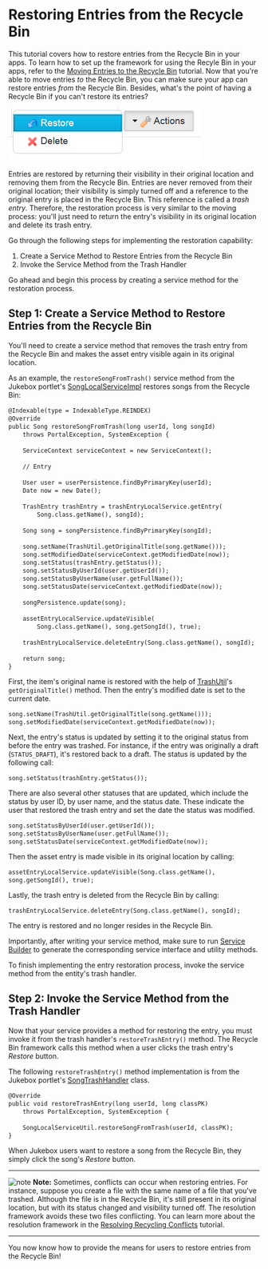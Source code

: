 # Restoring Entries from the Recycle Bin

This tutorial covers how to restore entries from the Recycle Bin in your apps. 
To learn how to set up the framework for using the Recyle Bin in your apps, 
refer to the [Moving Entries to the Recycle Bin](https://dev.liferay.com/develop/tutorials/-/knowledge_base/moving-entries-to-the-recycle-bin-lp-6-2-develop-tutorial) 
tutorial. Now that you're able to move entries *to* the Recycle Bin, you can 
make sure your app can restore entries *from* the Recycle Bin. Besides, what's 
the point of having a Recycle Bin if you can't restore its entries?

![Figure 1: By implementing the *Restore* functionality, you'll be able to move entries out of the Recycle Bin and make them visible again in their original locations.](../../images/restore-entry-rb.png)

Entries are restored by returning their visibility in their original location
and removing them from the Recycle Bin. Entries are never removed from their 
original location; their visibility is simply turned off and a reference to the 
original entry is placed in the Recycle Bin. This reference is called a 
*trash entry*. Therefore, the restoration process is very similar to the moving 
process: you'll just need to return the entry's visibility in its original 
location and delete its trash entry.

Go through the following steps for implementing the restoration capability: 

1. Create a Service Method to Restore Entries from the Recycle Bin
2. Invoke the Service Method from the Trash Handler

Go ahead and begin this process by creating a service method for the restoration
process.

## Step 1: Create a Service Method to Restore Entries from the Recycle Bin

You'll need to create a service method that removes the trash entry from the
Recycle Bin and makes the asset entry visible again in its original location. 

As an example, the `restoreSongFromTrash()` service method from the Jukebox
portlet's [SongLocalServiceImpl](https://github.com/codyhoag/jukebox-portlet/blob/master/docroot/WEB-INF/src/org/liferay/jukebox/service/impl/SongLocalServiceImpl.java)
restores songs from the Recycle Bin:

    @Indexable(type = IndexableType.REINDEX)
    @Override
    public Song restoreSongFromTrash(long userId, long songId)
        throws PortalException, SystemException {

        ServiceContext serviceContext = new ServiceContext();

        // Entry

        User user = userPersistence.findByPrimaryKey(userId);
        Date now = new Date();

        TrashEntry trashEntry = trashEntryLocalService.getEntry(
            Song.class.getName(), songId);

        Song song = songPersistence.findByPrimaryKey(songId);

        song.setName(TrashUtil.getOriginalTitle(song.getName()));
        song.setModifiedDate(serviceContext.getModifiedDate(now));
        song.setStatus(trashEntry.getStatus());
        song.setStatusByUserId(user.getUserId());
        song.setStatusByUserName(user.getFullName());
        song.setStatusDate(serviceContext.getModifiedDate(now));

        songPersistence.update(song);

        assetEntryLocalService.updateVisible(
            Song.class.getName(), song.getSongId(), true);

        trashEntryLocalService.deleteEntry(Song.class.getName(), songId);

        return song;
    }

First, the item's original name is restored with the help of
 [TrashUtil](http://docs.liferay.com/portal/6.2/javadocs/com/liferay/portlet/trash/util/TrashUtil.html)'s
`getOriginalTitle()` method. Then the entry's modified date is set to the
current date.

    song.setName(TrashUtil.getOriginalTitle(song.getName()));
    song.setModifiedDate(serviceContext.getModifiedDate(now));

Next, the entry's status is updated by setting it to the original status from
before the entry was trashed. For instance, if the entry was originally a draft
(`STATUS_DRAFT`), it's restored back to a draft. The status is updated by the
following call:

    song.setStatus(trashEntry.getStatus());

There are also several other statuses that are updated, which include the status 
by user ID, by user name, and the status date. These indicate the user that
restored the trash entry and set the date the status was modified.

    song.setStatusByUserId(user.getUserId());
    song.setStatusByUserName(user.getFullName());
    song.setStatusDate(serviceContext.getModifiedDate(now));

Then the asset entry is made visible in its original location by calling:

    assetEntryLocalService.updateVisible(Song.class.getName(), song.getSongId(), true);

Lastly, the trash entry is deleted from the Recycle Bin by calling:

    trashEntryLocalService.deleteEntry(Song.class.getName(), songId);

The entry is restored and no longer resides in the Recycle Bin.

Importantly, after writing your service method, make sure to run 
 [Service Builder](http://www.liferay.com/documentation/liferay-portal/6.2/development/-/ai/generate-services-liferay-portal-6-2-dev-guide-04-en)
to generate the corresponding service interface and utility methods. 

To finish implementing the entry restoration process, invoke the service method 
from the entity's trash handler.

## Step 2: Invoke the Service Method from the Trash Handler

Now that your service provides a method for restoring the entry, you must invoke
it from the trash handler's `restoreTrashEntry()` method. The Recycle Bin
framework calls this method when a user clicks the trash entry's *Restore*
button. 

The following `restoreTrashEntry()` method implementation is from the Jukebox
portlet's [SongTrashHandler](https://github.com/liferay-labs/jukebox-portlet/blob/master/docroot/WEB-INF/src/org/liferay/jukebox/trash/SongTrashHandler.java)
class. 

    @Override
    public void restoreTrashEntry(long userId, long classPK)
        throws PortalException, SystemException {

        SongLocalServiceUtil.restoreSongFromTrash(userId, classPK);
    }

When Jukebox users want to restore a song from the Recycle Bin, they simply
click the song's *Restore* button. 

---

 ![note](../../images/tip-pen-paper.png) **Note:** Sometimes, conflicts can 
 occur when restoring entries. For instance, suppose you create a file with the 
 same name of a file that you've trashed. Although the file is in the Recycle 
 Bin, it's still present in its original location, but with its status changed 
 and visibility turned off. The resolution framework avoids these two files
 conflicting. You can learn more about the resolution framework in the 
 [Resolving Recycling Conflicts](https://dev.liferay.com/develop/tutorials/-/knowledge_base/resolving-conflicts-lp-6-2-develop-tutorial)
 tutorial.

---

You now know how to provide the means for users to restore entries from the
Recycle Bin!
